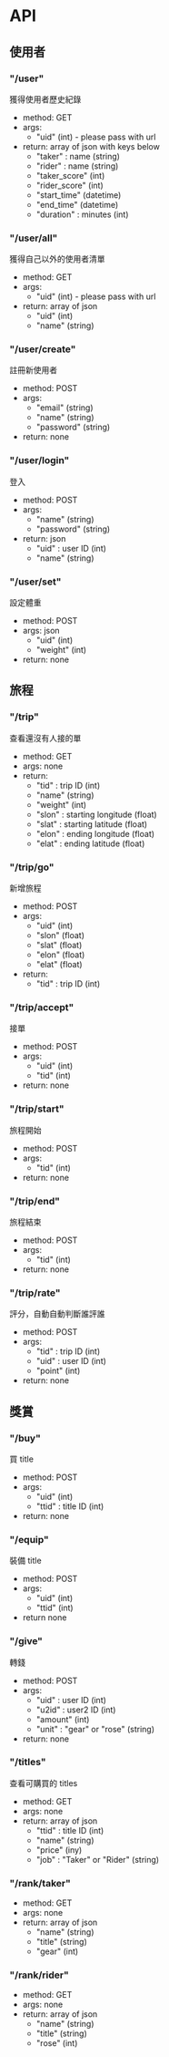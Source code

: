 # API

## 使用者

### "/user"

獲得使用者歷史紀錄

* method: GET
* args: 
    * "uid" (int) - please pass with url
* return: array of json with keys below
    * "taker" : name (string)
    * "rider" : name (string)
    * "taker_score" (int)
    * "rider_score" (int)
    * "start_time" (datetime)
    * "end_time" (datetime)
    * "duration" : minutes (int)

### "/user/all"

獲得自己以外的使用者清單

* method: GET
* args:
    * "uid" (int) - please pass with url
* return: array of json
    * "uid" (int)
    * "name" (string)

### "/user/create"

註冊新使用者

* method: POST
* args:
    * "email" (string)
    * "name" (string)
    * "password" (string)
* return: none

### "/user/login"

登入

* method: POST
* args:
    * "name" (string)
    * "password" (string)
* return: json
    * "uid" : user ID (int)
    * "name" (string)

### "/user/set"

設定體重

* method: POST
* args: json
    * "uid" (int)
    * "weight" (int)
* return: none

## 旅程

### "/trip"

查看還沒有人接的單

* method: GET
* args: none
* return:
    * "tid" : trip ID (int)
    * "name" (string)
    * "weight" (int)
    * "slon" : starting longitude (float)
    * "slat" : starting latitude (float)
    * "elon" : ending longitude (float)
    * "elat" : ending latitude (float)

### "/trip/go"

新增旅程

* method: POST
* args: 
    * "uid" (int)
    * "slon" (float)
    * "slat" (float)
    * "elon" (float)
    * "elat" (float)
* return:
    * "tid" : trip ID (int)

### "/trip/accept"

接單

* method: POST
* args:
    * "uid" (int)
    * "tid" (int)
* return: none

### "/trip/start"

旅程開始

* method: POST
* args:
    * "tid" (int)
* return: none

### "/trip/end"

旅程結束

* method: POST
* args: 
    * "tid" (int)
* return: none

### "/trip/rate"

評分，自動自動判斷誰評誰

* method: POST
* args: 
    * "tid" : trip ID (int)
    * "uid" : user ID (int)
    * "point" (int)
* return: none

## 獎賞

### "/buy"

買 title

* method: POST
* args: 
    * "uid" (int)
    * "ttid" : title ID (int)
* return: none

### "/equip"

裝備 title

* method: POST
* args:
    * "uid" (int)
    * "ttid" (int)
* return none

### "/give"

轉錢

* method: POST
* args:
    * "uid" : user ID (int)
    * "u2id" : user2 ID (int)
    * "amount" (int)
    * "unit" : "gear" or "rose" (string)
* return: none

### "/titles"

查看可購買的 titles

* method: GET
* args: none
* return: array of json
    * "ttid" : title ID (int)
    * "name" (string)
    * "price" (iny)
    * "job" : "Taker" or "Rider" (string)

### "/rank/taker"

* method: GET
* args: none
* return: array of json
    * "name" (string)
    * "title" (string)
    * "gear" (int)

### "/rank/rider"

* method: GET
* args: none
* return: array of json
    * "name" (string)
    * "title" (string)
    * "rose" (int)
